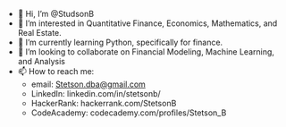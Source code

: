 - 👋 Hi, I’m @StudsonB
- 👀 I’m interested in Quantitative Finance, Economics, Mathematics, and Real Estate.
- 🌱 I’m currently learning Python, specifically for finance.
- 💞️ I’m looking to collaborate on Financial Modeling, Machine Learning, and Analysis
- 📫 How to reach me:
  - email: Stetson.dba@gmail.com
  - LinkedIn: linkedin.com/in/stetsonb/
  - HackerRank: hackerrank.com/StetsonB
  - CodeAcademy: codecademy.com/profiles/Stetson_B

<!---
StudsonB/StudsonB is a ✨ special ✨ repository because its `README.md` (this file) appears on your GitHub profile.
You can click the Preview link to take a look at your changes.
--->
